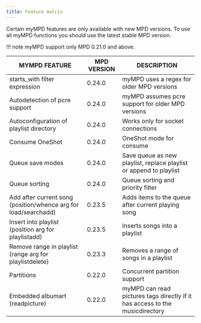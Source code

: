 ```yaml
---
title: Feature matrix
---
```


Certain myMPD features are only available with new MPD versions. To use all myMPD functions you should use the latest stable MPD version.

!!! note
    myMPD support only MPD 0.21.0 and above.

| MYMPD FEATURE | MPD VERSION | DESCRIPTION |
| ------------- | ----------- | ----------- |
| starts_with filter expression | 0.24.0 | myMPD uses a regex for older MPD versions |
| Autodetection of pcre support | 0.24.0 | myMPD assumes pcre support for older MPD versions |
| Autoconfiguration of playlist directory | 0.24.0 | Works only for socket connections |
| Consume OneShot | 0.24.0 | OneShot mode for consume |
| Queue save modes | 0.24.0 | Save queue as new playlist, replace playlist or append to playlist |
| Queue sorting | 0.24.0 | Queue sorting and priority filter |
| Add after current song (position/whence arg for load/searchadd) | 0.23.5 | Adds items to the queue after current playing song |
| Insert into playlist (position arg for playlistadd) | 0.23.5 | Inserts songs into a playlist |
| Remove range in playlist (range arg for playlistdelete) | 0.23.3 | Removes a range of songs in a playlist |
| Partitions | 0.22.0 | Concurrent partition support |
| Embedded albumart (readpicture) | 0.22.0 | myMPD can read pictures tags directly if it has access to the musicdirectory |
